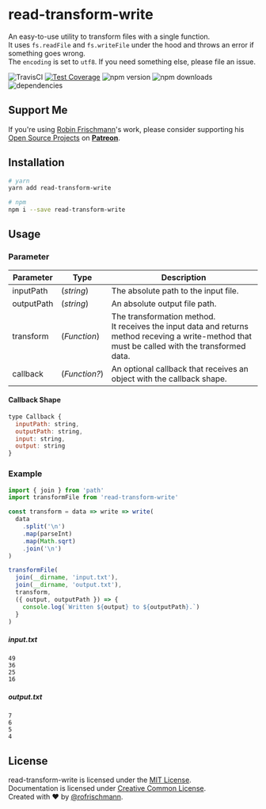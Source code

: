# read-transform-write

An easy-to-use utility to transform files with a single function.<br>
It uses `fs.readFile` and `fs.writeFile` under the hood and throws an error if something goes wrong.<br>
The `encoding` is set to `utf8`. If you need something else, please file an issue.

<img alt="TravisCI" src="https://travis-ci.org/rofrischmann/read-transform-write.svg?branch=master"> <a href="https://codeclimate.com/github/rofrischmann/read-transform-write/coverage"><img alt="Test Coverage" src="https://codeclimate.com/github/rofrischmann/read-transform-write/badges/coverage.svg"></a> <img alt="npm version" src="https://badge.fury.io/js/read-transform-write.svg"> <img alt="npm downloads" src="https://img.shields.io/npm/dm/read-transform-write.svg"> <img alt="dependencies" src="https://david-dm.org/rofrischmann/read-transform-write.svg">

## Support Me
If you're using [Robin Frischmann](https://rofrischmann.de)'s work, please consider supporting his [Open Source Projects](https://github.com/rofrischmann) on [**Patreon**](https://www.patreon.com/rofrischmann).

## Installation
```sh
# yarn
yarn add read-transform-write

# npm
npm i --save read-transform-write
```

## Usage

### Parameter

| Parameter | Type | Description |
| --- | --- | --- |
| inputPath | (*string*) | The absolute path to the input file. |
| outputPath | (*string*) | An absolute output file path. |
| transform | (*Function*) | The transformation method.<br>It receives the input data and returns method receving a write-method that must be called with the transformed data. |
| callback | (*Function?*) | An optional callback that receives an object with the callback shape. |

#### Callback Shape
```javascript
type Callback {
  inputPath: string,
  outputPath: string,
  input: string,
  output: string
}
```

### Example
```javascript
import { join } from 'path'
import transformFile from 'read-transform-write'

const transform = data => write => write(
  data
    .split('\n')
    .map(parseInt)
    .map(Math.sqrt)
    .join('\n')
)

transformFile(
  join(__dirname, 'input.txt'),
  join(__dirname, 'output.txt'),
  transform,
  ({ output, outputPath }) => {
    console.log(`Written ${output} to ${outputPath}.`)
  }
)
```

##### input.txt
```
49
36
25
16
```

##### output.txt
```
7
6
5
4
```


## License
read-transform-write is licensed under the [MIT License](http://opensource.org/licenses/MIT).<br>
Documentation is licensed under [Creative Common License](http://creativecommons.org/licenses/by/4.0/).<br>
Created with ♥ by [@rofrischmann](http://rofrischmann.de).
